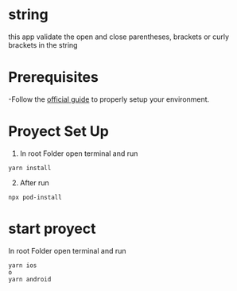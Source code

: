 # string

this app validate the open and close  parentheses, brackets or curly brackets in the string 


# Prerequisites

-Follow the [official guide](https://reactnative.dev/docs/environment-setup) to properly setup your environment.


# Proyect Set Up

1. In root Folder open terminal and run

```
yarn install
```

2. After run

```
npx pod-install
```
# start proyect 
 
 In root Folder open terminal and run

```
yarn ios 
o
yarn android 
```
